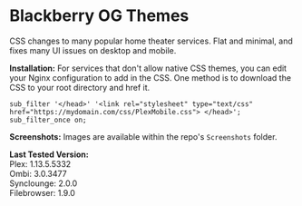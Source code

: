 # Blackberry OG Themes
CSS changes to many popular home theater services. Flat and minimal, and fixes many UI issues on desktop and mobile. 

**Installation:**
For services that don't allow native CSS themes, you can edit your Nginx configuration to add in the CSS. One method is to download the CSS to your root directory and href it.
```
sub_filter '</head>' '<link rel="stylesheet" type="text/css" href="https://mydomain.com/css/PlexMobile.css"> </head>';
sub_filter_once on;
```

**Screenshots:**
Images are available within the repo's `Screenshots` folder.

**Last Tested Version:**
<br/>Plex: 1.13.5.5332
<br/>Ombi: 3.0.3477
<br/>Synclounge: 2.0.0
<br/>Filebrowser: 1.9.0

